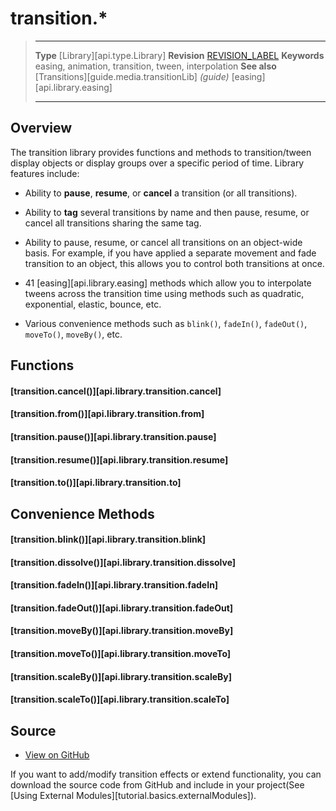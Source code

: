 # transition.*

> --------------------- ------------------------------------------------------------------------------------------
> __Type__              [Library][api.type.Library]
> __Revision__          [REVISION_LABEL](REVISION_URL)
> __Keywords__          easing, animation, transition, tween, interpolation
> __See also__			[Transitions][guide.media.transitionLib] _(guide)_
>						[easing][api.library.easing]
> --------------------- ------------------------------------------------------------------------------------------

## Overview

The transition library provides functions and methods to transition/tween display objects or display groups over a specific period of time. Library features include:

* Ability to __pause__, __resume__, or __cancel__ a transition (or all transitions).

* Ability to __tag__ several transitions by name and then pause, resume, or cancel all transitions sharing the same tag.

* Ability to pause, resume, or cancel all transitions on an object-wide basis. For example, if you have applied a separate movement and fade transition to an object, this allows you to control both transitions at once.

* 41 [easing][api.library.easing] methods which allow you to interpolate tweens across the transition time using methods such as quadratic, exponential, elastic, bounce, etc.

* Various convenience methods such as `blink()`, `fadeIn()`, `fadeOut()`, `moveTo()`, `moveBy()`, etc.


## Functions

#### [transition.cancel()][api.library.transition.cancel]

#### [transition.from()][api.library.transition.from]

#### [transition.pause()][api.library.transition.pause]

#### [transition.resume()][api.library.transition.resume]

#### [transition.to()][api.library.transition.to]

## Convenience Methods

#### [transition.blink()][api.library.transition.blink]

#### [transition.dissolve()][api.library.transition.dissolve]

#### [transition.fadeIn()][api.library.transition.fadeIn]

#### [transition.fadeOut()][api.library.transition.fadeOut]

#### [transition.moveBy()][api.library.transition.moveBy]

#### [transition.moveTo()][api.library.transition.moveTo]

#### [transition.scaleBy()][api.library.transition.scaleBy]

#### [transition.scaleTo()][api.library.transition.scaleTo]

## Source

* [View on GitHub](https://github.com/coronalabs/framework-transition)

If you want to add/modify transition effects or extend functionality, you can download the source code from GitHub and include in your project(See [Using External Modules][tutorial.basics.externalModules]).
